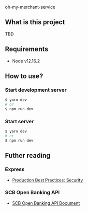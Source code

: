 oh-my-merchant-service

## What is this project

TBD

## Requirements
- Node v12.16.2

## How to use?

### Start development server

```bash
$ yarn dev
# or
$ npm run dev
```

### Start server

```bash
$ yarn dev
# or
$ npm run dev
```

## Futher reading

### Express
- [Production Best Practices: Security](https://expressjs.com/en/advanced/best-practice-security.html)

### SCB Open Banking API
- [SCB Open Banking API Document](https://developer.scb/#/home)